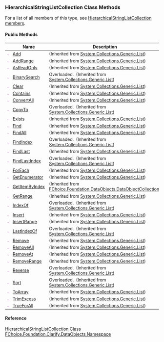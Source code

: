 ﻿### HierarchicalStringListCollection Class Methods

For a list of all members of this type, see [HierarchicalStringListCollection members](fcSDK~FChoice.Foundation.Clarify.DataObjects.HierarchicalStringListCollection_members.md).

#### Public Methods

|   | Name | Description |
| --- | --- | --- |
| ![Public Method](dotnetimages/publicMethod.png) | [Add](#) | (Inherited from [System.Collections.Generic.List<IHierarchicalStringList>](#)) |
| ![Public Method](dotnetimages/publicMethod.png) | [AddRange](#) | (Inherited from [System.Collections.Generic.List<IHierarchicalStringList>](#)) |
| ![Public Method](dotnetimages/publicMethod.png) | [AsReadOnly](#) | (Inherited from [System.Collections.Generic.List<IHierarchicalStringList>](#)) |
| ![Public Method](dotnetimages/publicMethod.png) | [BinarySearch](#) | Overloaded.  (Inherited from [System.Collections.Generic.List<IHierarchicalStringList>](#)) |
| ![Public Method](dotnetimages/publicMethod.png) | [Clear](#) | (Inherited from [System.Collections.Generic.List<IHierarchicalStringList>](#)) |
| ![Public Method](dotnetimages/publicMethod.png) | [Contains](#) | (Inherited from [System.Collections.Generic.List<IHierarchicalStringList>](#)) |
| ![Public Method](dotnetimages/publicMethod.png) | [ConvertAll](#) | (Inherited from [System.Collections.Generic.List<IHierarchicalStringList>](#)) |
| ![Public Method](dotnetimages/publicMethod.png) | [CopyTo](#) | Overloaded.  (Inherited from [System.Collections.Generic.List<IHierarchicalStringList>](#)) |
| ![Public Method](dotnetimages/publicMethod.png) | [Exists](#) | (Inherited from [System.Collections.Generic.List<IHierarchicalStringList>](#)) |
| ![Public Method](dotnetimages/publicMethod.png) | [Find](#) | (Inherited from [System.Collections.Generic.List<IHierarchicalStringList>](#)) |
| ![Public Method](dotnetimages/publicMethod.png) | [FindAll](#) | (Inherited from [System.Collections.Generic.List<IHierarchicalStringList>](#)) |
| ![Public Method](dotnetimages/publicMethod.png) | [FindIndex](#) | Overloaded.  (Inherited from [System.Collections.Generic.List<IHierarchicalStringList>](#)) |
| ![Public Method](dotnetimages/publicMethod.png) | [FindLast](#) | (Inherited from [System.Collections.Generic.List<IHierarchicalStringList>](#)) |
| ![Public Method](dotnetimages/publicMethod.png) | [FindLastIndex](#) | Overloaded.  (Inherited from [System.Collections.Generic.List<IHierarchicalStringList>](#)) |
| ![Public Method](dotnetimages/publicMethod.png) | [ForEach](#) | (Inherited from [System.Collections.Generic.List<IHierarchicalStringList>](#)) |
| ![Public Method](dotnetimages/publicMethod.png) | [GetEnumerator](#) | (Inherited from [System.Collections.Generic.List<IHierarchicalStringList>](#)) |
| ![Public Method](dotnetimages/publicMethod.png) | [GetItemByIndex](fcSDK~FChoice.Foundation.DataObjects.DataObjectCollection`1~GetItemByIndex.md) | (Inherited from [FChoice.Foundation.DataObjects.DataObjectCollection<IHierarchicalStringList>](fcSDK~FChoice.Foundation.DataObjects.DataObjectCollection`1.md)) |
| ![Public Method](dotnetimages/publicMethod.png) | [GetRange](#) | (Inherited from [System.Collections.Generic.List<IHierarchicalStringList>](#)) |
| ![Public Method](dotnetimages/publicMethod.png) | [IndexOf](#) | Overloaded.  (Inherited from [System.Collections.Generic.List<IHierarchicalStringList>](#)) |
| ![Public Method](dotnetimages/publicMethod.png) | [Insert](#) | (Inherited from [System.Collections.Generic.List<IHierarchicalStringList>](#)) |
| ![Public Method](dotnetimages/publicMethod.png) | [InsertRange](#) | (Inherited from [System.Collections.Generic.List<IHierarchicalStringList>](#)) |
| ![Public Method](dotnetimages/publicMethod.png) | [LastIndexOf](#) | Overloaded.  (Inherited from [System.Collections.Generic.List<IHierarchicalStringList>](#)) |
| ![Public Method](dotnetimages/publicMethod.png) | [Remove](#) | (Inherited from [System.Collections.Generic.List<IHierarchicalStringList>](#)) |
| ![Public Method](dotnetimages/publicMethod.png) | [RemoveAll](#) | (Inherited from [System.Collections.Generic.List<IHierarchicalStringList>](#)) |
| ![Public Method](dotnetimages/publicMethod.png) | [RemoveAt](#) | (Inherited from [System.Collections.Generic.List<IHierarchicalStringList>](#)) |
| ![Public Method](dotnetimages/publicMethod.png) | [RemoveRange](#) | (Inherited from [System.Collections.Generic.List<IHierarchicalStringList>](#)) |
| ![Public Method](dotnetimages/publicMethod.png) | [Reverse](#) | Overloaded.  (Inherited from [System.Collections.Generic.List<IHierarchicalStringList>](#)) |
| ![Public Method](dotnetimages/publicMethod.png) | [Sort](#) | Overloaded.  (Inherited from [System.Collections.Generic.List<IHierarchicalStringList>](#)) |
| ![Public Method](dotnetimages/publicMethod.png) | [ToArray](#) | (Inherited from [System.Collections.Generic.List<IHierarchicalStringList>](#)) |
| ![Public Method](dotnetimages/publicMethod.png) | [TrimExcess](#) | (Inherited from [System.Collections.Generic.List<IHierarchicalStringList>](#)) |
| ![Public Method](dotnetimages/publicMethod.png) | [TrueForAll](#) | (Inherited from [System.Collections.Generic.List<IHierarchicalStringList>](#)) |





#### Reference

[HierarchicalStringListCollection Class](fcSDK~FChoice.Foundation.Clarify.DataObjects.HierarchicalStringListCollection.md)  
[FChoice.Foundation.Clarify.DataObjects Namespace](fcSDK~FChoice.Foundation.Clarify.DataObjects_namespace.md)